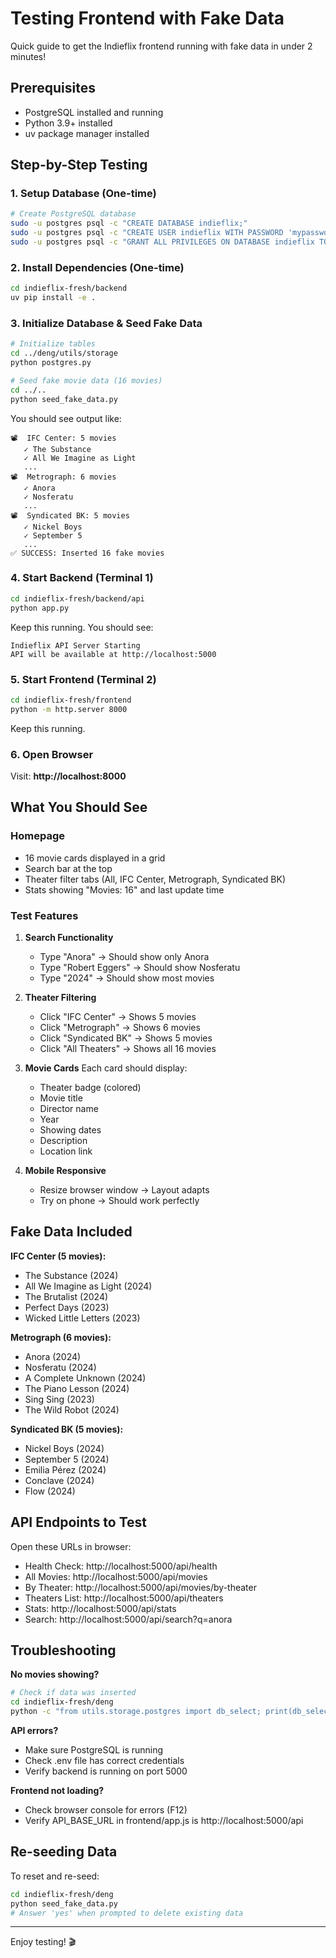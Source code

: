 # Testing Frontend with Fake Data

Quick guide to get the Indieflix frontend running with fake data in under 2 minutes!

## Prerequisites

- PostgreSQL installed and running
- Python 3.9+ installed
- uv package manager installed

## Step-by-Step Testing

### 1. Setup Database (One-time)

```bash
# Create PostgreSQL database
sudo -u postgres psql -c "CREATE DATABASE indieflix;"
sudo -u postgres psql -c "CREATE USER indieflix WITH PASSWORD 'mypassword';"
sudo -u postgres psql -c "GRANT ALL PRIVILEGES ON DATABASE indieflix TO indieflix;"
```

### 2. Install Dependencies (One-time)

```bash
cd indieflix-fresh/backend
uv pip install -e .
```

### 3. Initialize Database & Seed Fake Data

```bash
# Initialize tables
cd ../deng/utils/storage
python postgres.py

# Seed fake movie data (16 movies)
cd ../..
python seed_fake_data.py
```

You should see output like:
```
📽️  IFC Center: 5 movies
   ✓ The Substance
   ✓ All We Imagine as Light
   ...
📽️  Metrograph: 6 movies
   ✓ Anora
   ✓ Nosferatu
   ...
📽️  Syndicated BK: 5 movies
   ✓ Nickel Boys
   ✓ September 5
   ...
✅ SUCCESS: Inserted 16 fake movies
```

### 4. Start Backend (Terminal 1)

```bash
cd indieflix-fresh/backend/api
python app.py
```

Keep this running. You should see:
```
Indieflix API Server Starting
API will be available at http://localhost:5000
```

### 5. Start Frontend (Terminal 2)

```bash
cd indieflix-fresh/frontend
python -m http.server 8000
```

Keep this running.

### 6. Open Browser

Visit: **http://localhost:8000**

## What You Should See

### Homepage
- 16 movie cards displayed in a grid
- Search bar at the top
- Theater filter tabs (All, IFC Center, Metrograph, Syndicated BK)
- Stats showing "Movies: 16" and last update time

### Test Features

1. **Search Functionality**
   - Type "Anora" → Should show only Anora
   - Type "Robert Eggers" → Should show Nosferatu
   - Type "2024" → Should show most movies

2. **Theater Filtering**
   - Click "IFC Center" → Shows 5 movies
   - Click "Metrograph" → Shows 6 movies
   - Click "Syndicated BK" → Shows 5 movies
   - Click "All Theaters" → Shows all 16 movies

3. **Movie Cards**
   Each card should display:
   - Theater badge (colored)
   - Movie title
   - Director name
   - Year
   - Showing dates
   - Description
   - Location link

4. **Mobile Responsive**
   - Resize browser window → Layout adapts
   - Try on phone → Should work perfectly

## Fake Data Included

**IFC Center (5 movies):**
- The Substance (2024)
- All We Imagine as Light (2024)
- The Brutalist (2024)
- Perfect Days (2023)
- Wicked Little Letters (2023)

**Metrograph (6 movies):**
- Anora (2024)
- Nosferatu (2024)
- A Complete Unknown (2024)
- The Piano Lesson (2024)
- Sing Sing (2023)
- The Wild Robot (2024)

**Syndicated BK (5 movies):**
- Nickel Boys (2024)
- September 5 (2024)
- Emilia Pérez (2024)
- Conclave (2024)
- Flow (2024)

## API Endpoints to Test

Open these URLs in browser:

- Health Check: http://localhost:5000/api/health
- All Movies: http://localhost:5000/api/movies
- By Theater: http://localhost:5000/api/movies/by-theater
- Theaters List: http://localhost:5000/api/theaters
- Stats: http://localhost:5000/api/stats
- Search: http://localhost:5000/api/search?q=anora

## Troubleshooting

**No movies showing?**
```bash
# Check if data was inserted
cd indieflix-fresh/deng
python -c "from utils.storage.postgres import db_select; print(db_select('SELECT COUNT(*) FROM movies'))"
```

**API errors?**
- Make sure PostgreSQL is running
- Check .env file has correct credentials
- Verify backend is running on port 5000

**Frontend not loading?**
- Check browser console for errors (F12)
- Verify API_BASE_URL in frontend/app.js is http://localhost:5000/api

## Re-seeding Data

To reset and re-seed:
```bash
cd indieflix-fresh/deng
python seed_fake_data.py
# Answer 'yes' when prompted to delete existing data
```

---

Enjoy testing! 🎬
